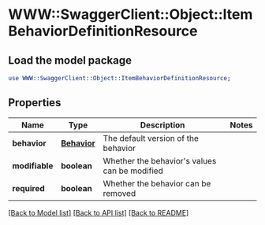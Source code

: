 # WWW::SwaggerClient::Object::ItemBehaviorDefinitionResource

## Load the model package
```perl
use WWW::SwaggerClient::Object::ItemBehaviorDefinitionResource;
```

## Properties
Name | Type | Description | Notes
------------ | ------------- | ------------- | -------------
**behavior** | [**Behavior**](Behavior.md) | The default version of the behavior | 
**modifiable** | **boolean** | Whether the behavior&#39;s values can be modified | 
**required** | **boolean** | Whether the behavior can be removed | 

[[Back to Model list]](../README.md#documentation-for-models) [[Back to API list]](../README.md#documentation-for-api-endpoints) [[Back to README]](../README.md)


